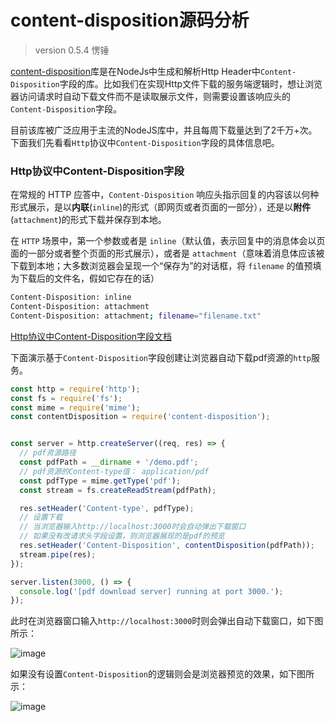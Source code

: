 # content-disposition源码分析

> version 0.5.4
> 愣锤

[content-disposition](https://github.com/jshttp/content-disposition)库是在NodeJs中生成和解析Http Header中`Content-Disposition`字段的库。比如我们在实现Http文件下载的服务端逻辑时，想让浏览器访问请求时自动下载文件而不是读取展示文件，则需要设置该响应头的`Content-Disposition`字段。

目前该库被广泛应用于主流的NodeJS库中，并且每周下载量达到了2千万+次。下面我们先看看`Http`协议中`Content-Disposition`字段的具体信息吧。

### Http协议中Content-Disposition字段

在常规的 HTTP 应答中，`Content-Disposition` 响应头指示回复的内容该以何种形式展示，是以**内联**(`inline`)的形式（即网页或者页面的一部分），还是以**附件**(`attachment`)的形式下载并保存到本地。

在 `HTTP` 场景中，第一个参数或者是 `inline`（默认值，表示回复中的消息体会以页面的一部分或者整个页面的形式展示），或者是 `attachment`（意味着消息体应该被下载到本地；大多数浏览器会呈现一个“保存为”的对话框，将 `filename` 的值预填为下载后的文件名，假如它存在的话）

```bash
Content-Disposition: inline
Content-Disposition: attachment
Content-Disposition: attachment; filename="filename.txt"
```

[Http协议中Content-Disposition字段文档](https://developer.mozilla.org/zh-CN/docs/Web/HTTP/Headers/Content-Disposition)

下面演示基于`Content-Disposition`字段创建让浏览器自动下载pdf资源的`http`服务。

```js
const http = require('http');
const fs = require('fs');
const mime = require('mime');
const contentDisposition = require('content-disposition');


const server = http.createServer((req, res) => {
  // pdf资源路径
  const pdfPath = __dirname + '/demo.pdf';
  // pdf资源的Content-type值： application/pdf
  const pdfType = mime.getType('pdf');
  const stream = fs.createReadStream(pdfPath);

  res.setHeader('Content-type', pdfType);
  // 设置下载
  // 当浏览器输入http://localhost:3000时会自动弹出下载窗口
  // 如果没有改请求头字段设置，则浏览器展现的是pdf的预览
  res.setHeader('Content-Disposition', contentDisposition(pdfPath));
  stream.pipe(res);
});

server.listen(3000, () => {
  console.log('[pdf download server] running at port 3000.');
});
```

此时在浏览器窗口输入`http://localhost:3000`时则会弹出自动下载窗口，如下图所示：

![image](https://note.youdao.com/yws/res/20121/518BAABE5A544A369A1464E831C5E18E)

如果没有设置`Content-Disposition`的逻辑则会是浏览器预览的效果，如下图所示：

![image](https://note.youdao.com/yws/res/20126/10F724FE8B0E4DF99DC06E1B4DACCC1D)